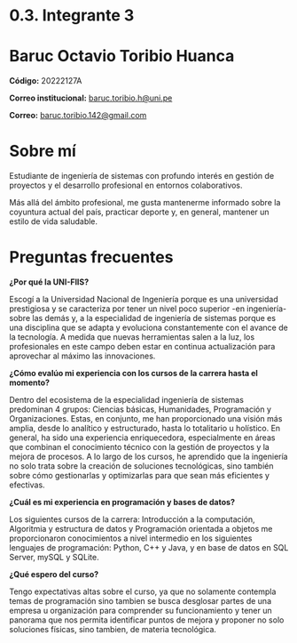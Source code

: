# 0.3. Integrante 3


# Baruc Octavio Toribio Huanca

**Código:** 20222127A

**Correo institucional:** baruc.toribio.h@uni.pe

**Correo:** baruc.toribio.142@gmail.com


# Sobre mí

Estudiante de ingeniería de sistemas con profundo interés en gestión de proyectos y el desarrollo profesional en entornos colaborativos. 

Más allá del ámbito profesional, me gusta mantenerme informado sobre la coyuntura actual del país, practicar deporte y, en general, 
mantener un estilo de vida saludable. 

# Preguntas frecuentes

**¿Por qué la UNI-FIIS?**

Escogí a la Universidad Nacional de Ingeniería porque es una universidad prestigiosa y se caracteriza por tener un nivel poco superior -en ingeniería- sobre las demás y, a la especialidad de ingeniería de sistemas porque es una disciplina que se adapta y evoluciona constantemente con el avance de la tecnología. A medida que nuevas herramientas salen a la luz, los profesionales en este campo deben estar en continua actualización para aprovechar al máximo las innovaciones.

**¿Cómo evalúo mi experiencia con los cursos de la carrera hasta el momento?**

Dentro del ecosistema de la especialidad ingeniería de sistemas predominan 4 grupos: Ciencias básicas, Humanidades, Programación y Organizaciones. Estas, en conjunto, me han proporcionado una visión más amplia, desde lo analítico y estructurado, hasta lo totalitario u holístico. 
En general, ha sido una experiencia enriquecedora, especialmente en áreas que combinan el conocimiento técnico con la gestión de proyectos y la mejora de procesos. A lo largo de los cursos, he aprendido que la ingeniería no solo trata sobre la creación de soluciones tecnológicas, sino también sobre cómo gestionarlas y optimizarlas para que sean más eficientes y efectivas. 

**¿Cuál es mi experiencia en programación y bases de datos?**

Los siguientes cursos de la carrera: Introducción a la computación, Algoritmia y estructura de datos y Programación orientada a objetos
me proporcionaron conocimientos a nivel intermedio en los siguientes lenguajes de programación: Python, C++ y Java, y en base de datos en SQL Server, mySQL y SQLite. 

**¿Qué espero del curso?**

Tengo expectativas  altas sobre el curso, ya que no solamente contempla temas de programación sino tambien se busca desglosar partes de una empresa u organización para comprender su funcionamiento y tener un panorama que nos permita identificar puntos de mejora y proponer no solo soluciones físicas, sino tambien, de materia tecnológica. 

